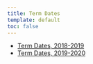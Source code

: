 ```yaml
---
title: Term Dates
template: default
toc: false
---
```


- [Term Dates, 2018-2019](/uploads/Term-Dates-2018-2019.pdf)
- [Term Dates, 2019-2020](/uploads/Term-Dates-2019-2020.pdf)
